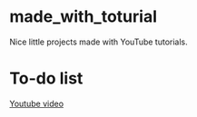 # made_with_toturial
Nice little projects made with YouTube tutorials. <br>

<h1> To-do list</h1>
<a href="https://www.youtube.com/watch?v=8qUJ9a_3zSQ&pp=ygUYcHl0aG9uIHByb2plY3RzIHRvZG9saXN0">Youtube video</a>
